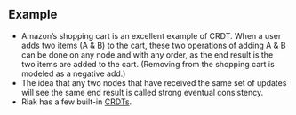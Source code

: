 ## Example
- Amazon’s shopping cart is an excellent example of CRDT. 
  When a user adds two items (A & B) to the cart, these two operations
  of adding A & B can be done on any node and with any order, as the end
  result is the two items are added to the cart. (Removing from the shopping
  cart is modeled as a negative add.) 
- The idea that any two nodes that have
  received the same set of updates will see the same end result is called strong
  eventual consistency. 
- Riak has a few built-in [CRDTs]((https://docs.riak.com/riak/kv/2.2.0/developing/data-types/).). 